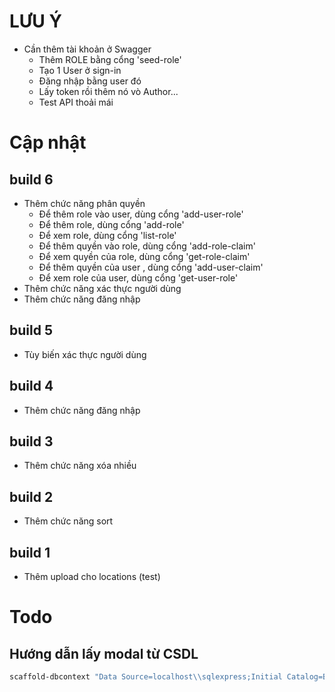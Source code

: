 # LƯU Ý
- Cần thêm tài khoản ở Swagger
    - Thêm ROLE bằng cổng 'seed-role'
    - Tạo 1 User ở sign-in
    - Đăng nhập bằng user đó
    - Lấy token rồi thêm nó vò Author...
    - Test API thoải mái



# Cập nhật


## build 6
- Thêm chức năng phân quyền
    - Để thêm role vào user, dùng cổng 'add-user-role'
    - Để thêm role, dùng cổng 'add-role'
    - Để xem role, dùng cổng 'list-role'
    - Để thêm quyền vào role, dùng cổng 'add-role-claim'
    - Để xem quyền của role, dùng cổng 'get-role-claim'
    - Để thêm quyền của user , dùng cổng 'add-user-claim'
    - Để xem role của user, dùng cổng 'get-user-role'
- Thêm chức năng xác thực người dùng
- Thêm chức năng đăng nhập

## build 5
- Tùy biến xác thực người dùng

## build 4
- Thêm chức năng đăng nhập

## build 3
- Thêm chức năng xóa nhiều

## build 2
- Thêm chức năng sort

## build 1
- Thêm upload cho locations (test)


# Todo
## Hướng dẫn lấy modal từ CSDL
```powershell
scaffold-dbcontext "Data Source=localhost\\sqlexpress;Initial Catalog=BACKEND_CRM;User ID=sa;Password=123;Encrypt=True;Trust Server Certificate=True" Microsoft.EntityFrameworkCore.SqlServer -OutputDir Models -ContextDir Contexts -force
```